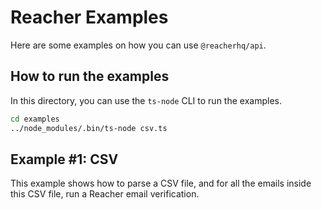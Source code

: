 # Reacher Examples

Here are some examples on how you can use `@reacherhq/api`.

## How to run the examples

In this directory, you can use the `ts-node` CLI to run the examples.

```bash
cd examples
../node_modules/.bin/ts-node csv.ts
```

## Example #1: CSV

This example shows how to parse a CSV file, and for all the emails inside this CSV file, run a Reacher email verification.

